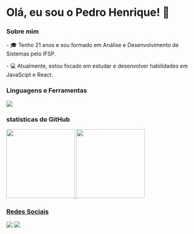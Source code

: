 # Olá, eu sou o Pedro Henrique! 👋


<h3> Sobre mim</h3>

<p align="left"> 
- 🎓 Tenho 21 anos e sou formado em Análise e Desenvolvimento de Sistemas pelo IFSP.
 </p>
 <p align="left"> 
- 💻 Atualmente, estou focado em estudar e desenvolver habilidades em JavaScipt e React.
 </p>


<h3>Linguagens e Ferramentas</h3>
 <img src="https://skillicons.dev/icons?i=js,react,html,css,git,github,nodejs" />


<h3>statísticas do GitHub</h3> 
<div>
<a href="https://github.com/pedrogoncalves23">
<img loading="lazy" height="180em" src="https://github-readme-stats.vercel.app/api/top-langs/?username=pedrogoncalves23&layout=compact&langs_count=7&theme=dracula"/>
<img loading="lazy" height="180em" src="https://github-readme-stats.vercel.app/api?username=pedrogoncalves23&show_icons=true&theme=dracula&include_all_commits=true&count_private=true"/>
</div>

 
<h3>Redes Sociais</h3>
<a href="https://www.linkedin.com/in/pedrohgonçalves"> <img src="https://skillicons.dev/icons?i=linkedin"/></a> <a href="mailto:pedrogoncalves2306@gmail.com"> <img src="https://skillicons.dev/icons?i=gmail" /> </a>
